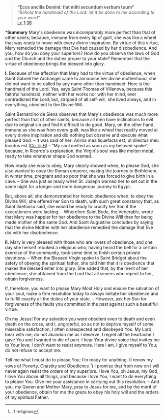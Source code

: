 > **“Ecce ancilla Domini: fiat mihi secundum verbum tuum”**  
*“Behold the handmaid of the Lord: let it be done to me according to your word”*  
[Lc 1:38](https://vulgata.online/bible/Lc.1?tr=DR2_VG&vfn=DR2.Lc.1.38:vs)

***Summary** Mary's obedience was incomparably more perfect than that of other saints; because, immune from every lip of guilt, she was like a wheel that was ready to move with every divine inspiration. By virtue of this virtue, Mary remedied the damage that Eve had caused by her disobedience. And you, how do you obey your superiors? How do you observe the laws of God and the Church and the duties proper to your state? Remember that the virtue of obedience brings the blessed into glory.

**I.** Because of the affection that Mary had to the virtue of obedience, when Saint Gabriel the Archangel came to announce her divine motherhood, she did not want to be called by any name other than handmaid: Here is the handmaid of the Lord. Yes, says Saint Thomas of Villanova, because this faithful handmaid, neither with her works nor with her mind, ever contradicted the Lord; but, stripped of all self-will, she lived always, and in everything, obedient to the Divine Will.

Saint Bernardino de Siena observes that Mary's obedience was much more perfect than that of other saints, because all men have inclinations to evil due to original sin and find it difficult to do good. Mary, on the other hand, immune as she was from every guilt, was like a wheel that readily moved at every divine inspiration and did nothing but observe and execute what pleased God. – It was said of her: Anima mea liquefacta est, ut dilectus meu locutus est ([Cc. 5, 6](https://vulgata.online/bible/Cc.5?tr=VG_DR2&vfn=VG.Cc.5.6:vs))  – “My soul melted as soon as my beloved spoke”; because, in Ricardo's explanation, the Virgin's soul was like molten metal, ready to take whatever shape God wanted.

How ready she was to obey, Mary clearly showed when, to please God, she also wanted to obey the Roman emperor, making the journey to Bethlehem, in winter time, pregnant and so poor that she was forced to give birth in a cave. – She was just as ready when St. Joseph warned her to set out in the same night for a longer and more dangerous journey to Egypt.

But, above all, she demonstrated her heroic obedience when, to obey the Divine Will, she offered her Son to death, with such great constancy that, as Saint Ildefonso said, she would be ready to crucify her Son if the executioners were lacking. – Wherefore Saint Bede, the Venerable, wrote that Mary was happier for her obedience to the Divine Will than for being made mother of the same God. And Saint Augustine concludes by saying that the divine Mother with her obedience remedied the damage that Eve did with her disobedience.

**II.** Mary is very pleased with those who are lovers of obedience, and one day she herself rebuked a religious who, having heard the bell for a certain exercise of the community, took some time to finish certain private devotions. – When the Blessed Virgin spoke to Saint Bridget about the safety of obeying the spiritual father, she told him that it is obedience that makes the blessed enter into glory. She added that, by the merit of her obedience, she obtained from the Lord that all sinners who repent to her, obtain forgiveness.

If, therefore, you want to please Mary Most Holy and ensure the salvation of your soul, make a firm resolution today to always imitate her obedience and to fulfill exactly all the duties of your state. – However, ask her Son for forgiveness of the faults you committed in the past against such a beautiful virtue.

Oh my Jesus! For my salvation you were obedient even to death and even death on the cross, and I, ungrateful, so as not to deprive myself of some miserable satisfaction, I often disrespected and disobeyed You. My Lord, bear with me; do not abandon me as I deserve. I regret all the heartache I gave You and I wanted to die of pain. I hear Your divine voice that invites me to Your love; I don't want to resist anymore. Here I am, I give myself to You; do not refuse to accept me.

Tell me what I must do to please You; I'm ready for anything. (I renew my vows of Poverty, Chastity and Obedience [^1]) I promise that from now on I will never again resist the orders of my superiors. I love You, oh Jesus, my God, I love You above all things, and because I love You, I want to do everything to please You. Give me your assistance in carrying out this resolution. – And you, my Queen and Mother Mary, pray to Jesus for me, and by the merit of your obedience, obtain for me the grace to obey his holy will and the orders of my spiritual Father.

[^1]: If religious
